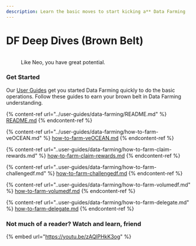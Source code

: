 ```yaml
---
description: Learn the basic moves to start kicking a** Data Farming
---
```


# DF Deep Dives (Brown Belt)

<figure><img src="../.gitbook/assets/gif/neo-kinda-martial-arts.gif" alt=""><figcaption><p>Like Neo, you have great potential.</p></figcaption></figure>

### Get Started

Our [User Guides](../user-guides/README.md) get you started Data Farming quickly to do the basic operations. Follow these guides to earn your brown belt in Data Farming understanding.

{% content-ref url="../user-guides/data-farming/README.md" %}
[README.md](../user-guides/data-farming/README.md)
{% endcontent-ref %}

{% content-ref url="../user-guides/data-farming/how-to-farm-veOCEAN.md" %}
[how-to-farm-veOCEAN.md](../user-guides/data-farming/how-to-farm-veOCEAN.md)
{% endcontent-ref %}

{% content-ref url="..user-guides/data-farming/how-to-farm-claim-rewards.md" %}
[how-to-farm-claim-rewards.md](..user-guides/data-farming/how-to-farm-claim-rewards.md)
{% endcontent-ref %}

{% content-ref url="..user-guides/data-farming/how-to-farm-challengedf.md" %}
[how-to-farm-challengedf.md](..user-guides/data-farming/how-to-farm-challengedf.md)
{% endcontent-ref %}

{% content-ref url="..user-guides/data-farming/how-to-farm-volumedf.md" %}
[how-to-farm-volumedf.md](..user-guides/data-farming/how-to-farm-volumedf.md)
{% endcontent-ref %}

{% content-ref url="..user-guides/data-farming/how-to-farm-delegate.md" %}
[how-to-farm-delegate.md](..user-guides/data-farming/how-to-farm-delegate.md)
{% endcontent-ref %}

### Not much of a reader? Watch and learn, friend

{% embed url="https://youtu.be/zAQlPHkK3og" %}
